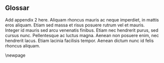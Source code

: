 
## Glossar

<!-- 
This could include extra figures or raw data
-->

Add appendix 2 here. Aliquam rhoncus mauris ac neque imperdiet, in mattis eros aliquam. Etiam sed massa et risus posuere rutrum vel et mauris. Integer id mauris sed arcu venenatis finibus. Etiam nec hendrerit purus, sed cursus nunc. Pellentesque ac luctus magna. Aenean non posuere enim, nec hendrerit lacus. Etiam lacinia facilisis tempor. Aenean dictum nunc id felis rhoncus aliquam.

\newpage
